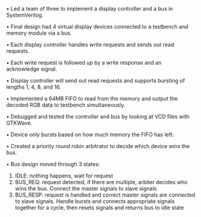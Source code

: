 • Led a team of three to implement a display controller and a bus in SystemVerilog.

• Final design had 4 virtual display devices connected to a testbench and memory module via a bus.

• Each display controller handles write requests and sends out read requests.

• Each write request is followed up by a write response and an acknowledge signal.

• Display controller will send out read requests and supports bursting of lengths 1, 4, 8, and 16.

• Implemented a 64MB FIFO to read from the memory and output the decoded RGB data to testbench simultaneously.

• Debugged and tested the controller and bus by looking at VCD files with GTKWave.

• Device only bursts based on how much memory the FIFO has left.

• Created a priority round robin arbitrator to decide which device wins the bus.

• Bus design moved through 3 states: 
 1. IDLE: nothing happens, wait for request
 2. BUS_REQ: request detected, if there are multiple, arbiter decides who wins the bus. Connect the 
 master signals to slave signals
 3. BUS_RESP: request is handled and correct master signals are connected to slave signals. Handle bursts 
 and connects appropriate signals together for a cycle, then resets signals and returns bus to idle state
